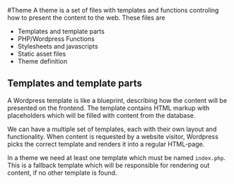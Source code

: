 #Theme
A theme is a set of files with templates and functions controling how to present the content to the web. These files are 

- Templates and template parts
- PHP/Wordpress Functions
- Stylesheets and javascripts
- Static asset files
- Theme definition

## Templates and template parts

A Wordpress template is like a blueprint, describing how the content will be presented on the frontend. The template contains HTML markup with placeholders which will be filled with content from the database.

We can have a multiple set of templates, each with their own layout and functionality. When content is requested by a website visitor, Wordpress picks the correct template and renders it into a regular HTML-page.

In a theme we need at least one template which must be named `index.php`. This is a fallback template which will be responsible for rendering out content, if no other template is found.


